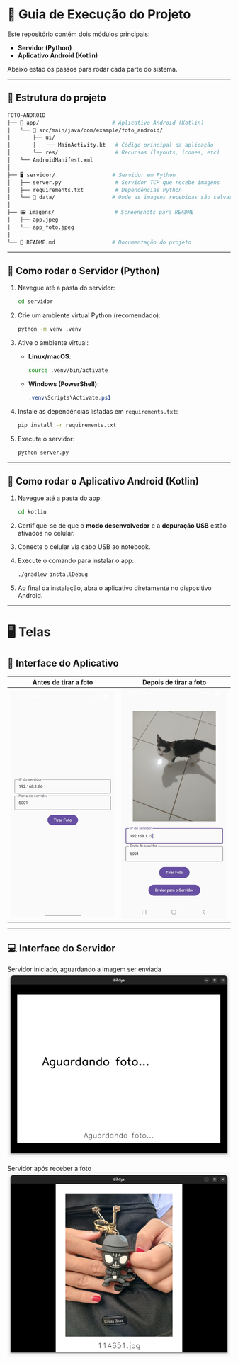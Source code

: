 # 📌 Guia de Execução do Projeto

Este repositório contém dois módulos principais:

- **Servidor (Python)**
- **Aplicativo Android (Kotlin)**

Abaixo estão os passos para rodar cada parte do sistema.

---

## 📱 Estrutura do projeto

```bash
FOTO-ANDROID
├── 📱 app/                       # Aplicativo Android (Kotlin)
│   └── 📂 src/main/java/com/example/foto_android/
│       ├── ui/
│       │   └── MainActivity.kt   # Código principal da aplicação
│       └── res/                  # Recursos (layouts, ícones, etc)
│   └── AndroidManifest.xml
│
├── 🖥️ servidor/                  # Servidor em Python
│   ├── server.py                 # Servidor TCP que recebe imagens
│   ├── requirements.txt          # Dependências Python
│   └── 📂 data/                  # Onde as imagens recebidas são salvas
│
├── 🖼️ imagens/                   # Screenshots para README
│   ├── app.jpeg
│   └── app_foto.jpeg
│
└── 📖 README.md                  # Documentação do projeto
```

---

## 🚀 Como rodar o **Servidor (Python)**

1. Navegue até a pasta do servidor:

   ```bash
   cd servidor
   ```

2. Crie um ambiente virtual Python (recomendado):

   ```bash
   python -m venv .venv
   ```

3. Ative o ambiente virtual:

   - **Linux/macOS**:
     ```bash
     source .venv/bin/activate
     ```
   - **Windows (PowerShell)**:
     ```powershell
     .venv\Scripts\Activate.ps1
     ```

4. Instale as dependências listadas em `requirements.txt`:

   ```bash
   pip install -r requirements.txt
   ```

5. Execute o servidor:
   ```bash
   python server.py
   ```

---

## 📱 Como rodar o **Aplicativo Android (Kotlin)**

1. Navegue até a pasta do app:

   ```bash
   cd kotlin
   ```

2. Certifique-se de que o **modo desenvolvedor** e a **depuração USB** estão ativados no celular.

3. Conecte o celular via cabo USB ao notebook.

4. Execute o comando para instalar o app:

   ```bash
   ./gradlew installDebug
   ```

5. Ao final da instalação, abra o aplicativo diretamente no dispositivo Android.

---

# 🖥️ Telas

## 📱 Interface do Aplicativo

| Antes de tirar a foto    | Depois de tirar a foto             |
| ------------------------ | ---------------------------------- |
| ![App](imagens/app.jpeg) | ![App Foto](imagens/app_foto.jpeg) |

---

## 💻 Interface do Servidor

Servidor iniciado, aguardando a imagem ser enviada
![Logo](imagens/server.jpeg)

Servidor após receber a foto
![Logo](imagens/server_foto.jpeg)
